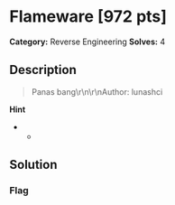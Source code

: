 # Flameware [972 pts]

**Category:** Reverse Engineering
**Solves:** 4

## Description
>Panas bang\r\n\r\nAuthor: lunashci

**Hint**
* -

## Solution

### Flag


